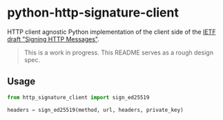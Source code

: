 # python-http-signature-client

HTTP client agnostic Python implementation of the client side of the [IETF draft "Signing HTTP Messages"](https://tools.ietf.org/html/draft-ietf-httpbis-message-signatures-00).

> This is a work in progress. This README serves as a rough design spec.


## Usage

```python
from http_signature_client import sign_ed25519

headers = sign_ed25519(method, url, headers, private_key)
```
